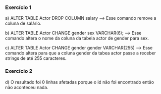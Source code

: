 ### Exercício 1
a) ALTER TABLE Actor DROP COLUMN salary --> Esse comando remove a coluna de salário.

b) ALTER TABLE Actor CHANGE gender sex VARCHAR(6); --> Esse comando altera o nome da coluna da tabela actor de gender para sex.

c) ALTER TABLE Actor CHANGE gender gender VARCHAR(255) --> Esse comando altera para que a coluna gender da tabea actor passe a receber strings de até 255 caracteres.

### Exercício 2
d) O resultado foi 0 linhas afetadas porque o id não foi encontrado então não aconteceu nada.

